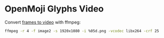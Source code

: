 OpenMoji Glyphs Video
=====================

Convert [frames to video](http://hamelot.io/visualization/using-ffmpeg-to-convert-a-set-of-images-into-a-video/) with ffmpeg:

```bash
ffmpeg -r 4 -f image2 -s 1920x1080 -i %05d.png -vcodec libx264 -crf 25  -pix_fmt yuv420p video.mp4
```